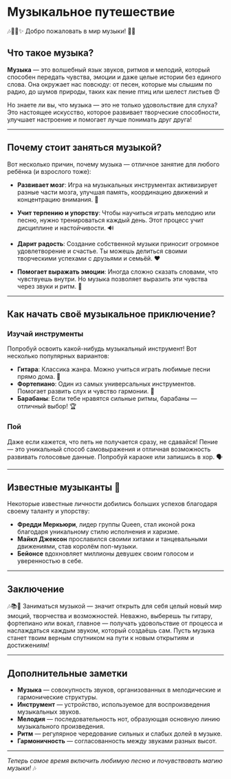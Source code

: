 # **Музыкальное путешествие**

🎶💃🏽✨ Добро пожаловать в мир музыки! 🌟🎤

## Что такое музыка?

**Музыка** — это волшебный язык звуков, ритмов и мелодий, который способен передать чувства, эмоции и даже целые истории без единого слова. Она окружает нас повсюду: от песен, которые мы слышим по радио, до шумов природы, таких как пение птиц или шелест листьев 😍

Но знаете ли вы, что музыка — это не только удовольствие для слуха? Это настоящее искусство, которое развивает творческие способности, улучшает настроение и помогает лучше понимать друг друга!

---

## Почему стоит заняться музыкой?

Вот несколько причин, почему музыка — отличное занятие для любого ребёнка (и взрослого тоже):

- **Развивает мозг**: Игра на музыкальных инструментах активизирует разные части мозга, улучшая память, координацию движений и концентрацию внимания. 🧠
  
- **Учит терпению и упорству**: Чтобы научиться играть мелодию или песню, нужно тренироваться каждый день. Этот процесс учит дисциплине и настойчивости. 🔊

- **Дарит радость**: Создание собственной музыки приносит огромное удовлетворение и счастье. Ты можешь делиться своими творческими успехами с друзьями и семьёй. ❤️

- **Помогает выражать эмоции**: Иногда сложно сказать словами, что чувствуешь внутри. Но музыка позволяет выразить эти чувства через звуки и ритм. 🎵

---

## Как начать своё музыкальное приключение?

### Изучай инструменты

Попробуй освоить какой-нибудь музыкальный инструмент! Вот несколько популярных вариантов:

- **Гитара**: Классика жанра. Можно учиться играть любимые песни прямо дома. 🎸
- **Фортепиано**: Один из самых универсальных инструментов. Помогает развить слух и чувство гармонии. 🎹
- **Барабаны**: Если тебе нравятся сильные ритмы, барабаны — отличный выбор! 🏆

### Пой

Даже если кажется, что петь не получается сразу, не сдавайся! Пение — это уникальный способ самовыражения и отличная возможность развивать голосовые данные. Попробуй караоке или запишись в хор. 🗣️

---

## Известные музыканты 🌟

Некоторые известные личности добились больших успехов благодаря своему таланту и упорству:

- **Фредди Меркьюри**, лидер группы Queen, стал иконой рока благодаря уникальному стилю исполнения и харизме.
- **Майкл Джексон** прославился своими хитами и танцевальными движениями, став королём поп-музыки.
- **Бейонсе** вдохновляет миллионы девушек своим голосом и уверенностью в себе.

---

## Заключение

🎶📚🌈 Заниматься музыкой — значит открыть для себя целый новый мир эмоций, творчества и возможностей. Неважно, выберешь ты гитару, фортепиано или вокал, главное — получать удовольствие от процесса и наслаждаться каждым звуком, который создаёшь сам. Пусть музыка станет твоим верным спутником на пути к новым открытиям и достижениям!

---

## Дополнительные заметки

- **Музыка** — совокупность звуков, организованных в мелодические и гармонические структуры.
- **Инструмент** — устройство, используемое для воспроизведения музыкальных звуков.
- **Мелодия** — последовательность нот, образующая основную линию музыкального произведения.
- **Ритм** — регулярное чередование сильных и слабых долей в музыке.
- **Гармоничность** — согласованность между звуками разных высот.

---

*Теперь самое время включить любимую песню и почувствовать магию музыки!* 🎶
